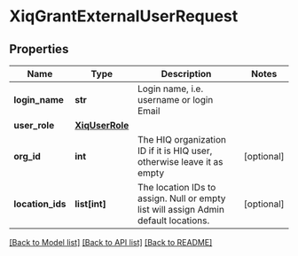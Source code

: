 # XiqGrantExternalUserRequest

## Properties
Name | Type | Description | Notes
------------ | ------------- | ------------- | -------------
**login_name** | **str** | Login name, i.e. username or login Email | 
**user_role** | [**XiqUserRole**](XiqUserRole.md) |  | 
**org_id** | **int** | The HIQ organization ID if it is HIQ user, otherwise leave it as empty | [optional] 
**location_ids** | **list[int]** | The location IDs to assign. Null or empty list will assign Admin default locations. | [optional] 

[[Back to Model list]](../README.md#documentation-for-models) [[Back to API list]](../README.md#documentation-for-api-endpoints) [[Back to README]](../README.md)


